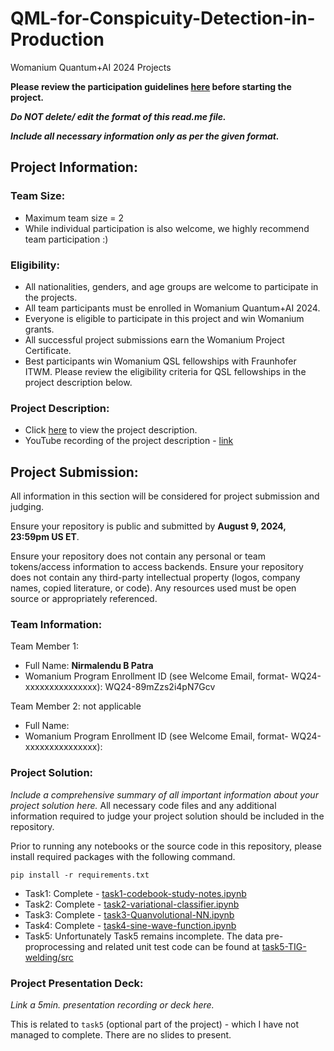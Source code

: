 # QML-for-Conspicuity-Detection-in-Production
Womanium Quantum+AI 2024 Projects

**Please review the participation guidelines [here](https://github.com/womanium-quantum/Quantum-AI-2024) before starting the project.**

_**Do NOT delete/ edit the format of this read.me file.**_

_**Include all necessary information only as per the given format.**_

## Project Information:

### Team Size:
  - Maximum team size = 2
  - While individual participation is also welcome, we highly recommend team participation :)

### Eligibility:
  - All nationalities, genders, and age groups are welcome to participate in the projects.
  - All team participants must be enrolled in Womanium Quantum+AI 2024.
  - Everyone is eligible to participate in this project and win Womanium grants.
  - All successful project submissions earn the Womanium Project Certificate.
  - Best participants win Womanium QSL fellowships with Fraunhofer ITWM. Please review the eligibility criteria for QSL fellowships in the project description below.

### Project Description:
  - Click [here](https://drive.google.com/file/d/1AcctFeXjchtEhYzPUsHpP_b4HGlI4kq9/view?usp=sharing) to view the project description.
  - YouTube recording of the project description - [link](https://youtu.be/Ac1ihFcTRTc?si=i6AIVfQQh8ymYQYp)

## Project Submission:
All information in this section will be considered for project submission and judging.

Ensure your repository is public and submitted by **August 9, 2024, 23:59pm US ET**.

Ensure your repository does not contain any personal or team tokens/access information to access backends. Ensure your repository does not contain any third-party intellectual property (logos, company names, copied literature, or code). Any resources used must be open source or appropriately referenced.

### Team Information:
Team Member 1:
 - Full Name: **Nirmalendu B Patra**
 - Womanium Program Enrollment ID (see Welcome Email, format- WQ24-xxxxxxxxxxxxxxx): WQ24-89mZzs2i4pN7Gcv


Team Member 2: not applicable
 - Full Name: 
 - Womanium Program Enrollment ID (see Welcome Email, format- WQ24-xxxxxxxxxxxxxxx):


### Project Solution:
_Include a comprehensive summary of all important information about your project solution here._
All necessary code files and any additional information required to judge your project solution should be included in the repository. 

Prior to running any notebooks or the source code in this repository, please install required packages with the following command.

`pip install -r requirements.txt`

* Task1: Complete - [task1-codebook-study-notes.ipynb](files/task1-codebook-study-notes.ipynb)
* Task2: Complete - [task2-variational-classifier.ipynb](files/task2-variational-classifier.ipynb)
* Task3: Complete - [task3-Quanvolutional-NN.ipynb](files/task3-Quanvolutional-NN.ipynb)
* Task4: Complete - [task4-sine-wave-function.ipynb](files/task4-sine-wave-function.ipynb)
* Task5: Unfortunately Task5 remains incomplete. The data pre-proprocessing and related unit test code can be found at [task5-TIG-welding/src](files/task5-TIG-welding/src)

### Project Presentation Deck:
_Link a 5min. presentation recording or deck here._

This is related to `task5` (optional part of the project) - which I have not managed
to complete. There are no slides to present.
